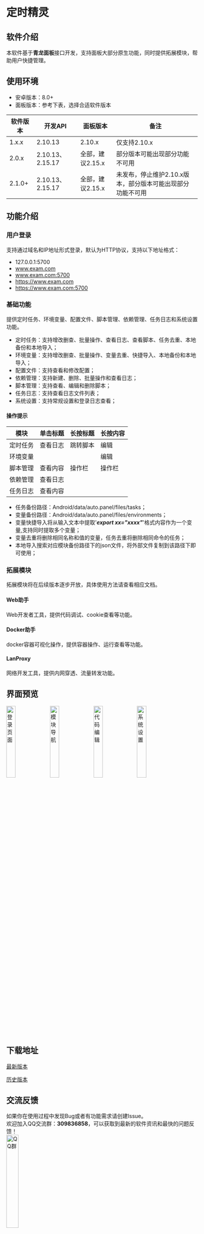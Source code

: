 # 定时精灵

## 软件介绍

本软件基于**青龙面板**接口开发，支持面板大部分原生功能，同时提供拓展模块，帮助用户快捷管理。

## 使用环境

* 安卓版本：8.0+
* 面板版本：参考下表，选择合适软件版本

| 软件版本 | 开发API          | 面板版本         | 备注                                                       |
| -------- | ---------------- | ---------------- | ---------------------------------------------------------- |
| 1.x.x    | 2.10.13          | 2.10.x           | 仅支持2.10.x                                               |
| 2.0.x    | 2.10.13、2.15.17 | 全部，建议2.15.x | 部分版本可能出现部分功能不可用                             |
| 2.1.0+   | 2.10.13、2.15.17 | 全部，建议2.15.x | 未发布，停止维护2.10.x版本，部分版本可能出现部分功能不可用 |

## 功能介绍

### 用户登录
支持通过域名和IP地址形式登录，默认为HTTP协议，支持以下地址格式：  

* 127.0.0.1:5700
* www.exam.com
* www.exam.com:5700
* https://www.exam.com
* https://www.exam.com:5700

### 基础功能

提供定时任务、环境变量、配置文件、脚本管理、依赖管理、任务日志和系统设置功能。

* 定时任务：支持增改删查、批量操作、查看日志、查看脚本、任务去重、本地备份和本地导入；
* 环境变量：支持增改删查、批量操作、变量去重、快捷导入、本地备份和本地导入；
* 配置文件：支持查看和修改配置；
* 依赖管理：支持新建、删除、批量操作和查看日志；
* 脚本管理：支持查看、编辑和删除脚本；
* 任务日志：支持查看日志文件列表；
* 系统设置：支持常规设置和登录日志查看；

#### 操作提示
| 模块     | 单击标题 | 长按标题 | 长按内容 |
| -------- | -------- | -------- | -------- |
| 定时任务 | 查看日志 | 跳转脚本 | 编辑     |
| 环境变量 |          |          | 编辑     |
| 脚本管理 | 查看内容 | 操作栏   | 操作栏   |
| 依赖管理 | 查看日志 |          |          |
| 任务日志 | 查看内容 |          |          |

- 任务备份路径：Android/data/auto.panel/files/tasks；  
- 变量备份路径：Android/data/auto.panel/files/environments；  
- 变量快捷导入将从输入文本中提取'***export xx="xxxx"***'格式内容作为一个变量,支持同时提取多个变量；  
- 变量去重将删除相同名称和值的变量，任务去重将删除相同命令的任务；      
- 本地导入搜索对应模块备份路径下的json文件，将外部文件复制到该路径下即可使用；  


### 拓展模块
拓展模块将在后续版本逐步开放，具体使用方法请查看相应文档。

#### Web助手
Web开发者工具，提供代码调试、cookie查看等功能。

#### Docker助手
docker容器可视化操作，提供容器操作、运行查看等功能。

#### LanProxy
网络开发工具，提供内网穿透、流量转发功能。

## 界面预览
<img src="https://gitee.com/wsfsp4/QingLong/raw/master/static/imgs/p1.jpg" alt="登录页面" width="22%"> 
<img src="https://gitee.com/wsfsp4/QingLong/raw/master/static/imgs/p2.jpg" alt="模块导航" width="22%">  
<img src="https://gitee.com/wsfsp4/QingLong/raw/master/static/imgs/p3.jpg" alt="代码编辑" width="22%">  
<img src="https://gitee.com/wsfsp4/QingLong/raw/master/static/imgs/p4.jpg" alt="系统设置" width="22%">  

## 下载地址

[最新版本](https://gitee.com/wsfsp4/QingLong/releases/tag/V2.0)

[历史版本](https://gitee.com/wsfsp4/QingLong/releases)


## 交流反馈

如果你在使用过程中发现Bug或者有功能需求请创建Issue。  
欢迎加入QQ交流群：**309836858**，可以获取到最新的软件资讯和最快的问题反馈！  
<img src="https://gitee.com/wsfsp4/QingLong/raw/master/static/imgs/group.jpg" alt="QQ群" width="25%">

## 支持项目

开发不易，如果APP对你有所帮助，可以考虑支持下项目开发，非常感谢!  
<img src="https://gitee.com/wsfsp4/QingLong/raw/master/static/imgs/donate_wx.png" alt="微信打赏" width="25%">
<img src="https://gitee.com/wsfsp4/QingLong/raw/master/static/imgs/donate_zfb.jpg" alt="支付宝打赏" width="25%">  

## 友情链接
* [qinglong](https://github.com/whyour/qinglong)  
* [NewAI](https://newai-1308943175.cos-website.ap-shenzhen-fsi.myqcloud.com/)  
